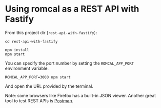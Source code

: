 # Using romcal as a REST API with Fastify

From this project dir (`rest-api-with-fastify`):

```shell
cd rest-api-with-fastify

npm install
npm start
```

You can specify the port number by setting the `ROMCAL_APP_PORT` environment variable.

```shell
ROMCAL_APP_PORT=3000 npm start
```
And open the URL provided by the terminal.

Note: some browsers like Firefox has a built-in JSON viewer.
Another great tool to test REST APIs is [Postman](https://www.postman.com/).
